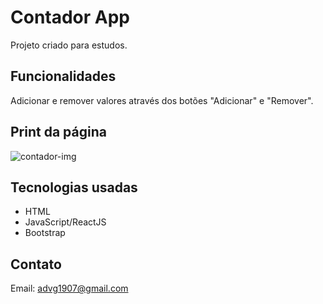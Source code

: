 # Contador App

Projeto criado para estudos.

## Funcionalidades

Adicionar e remover valores através dos botões "Adicionar" e "Remover".

## Print da página
![contador-img](https://user-images.githubusercontent.com/84886079/137419676-4d2a060d-0b2b-4cd2-81f9-43e63328abba.png)


## Tecnologias usadas

<ul>
<li>HTML</li>
<li>JavaScript/ReactJS</li>
<li>Bootstrap</li>
</ul>

## Contato

Email: advg1907@gmail.com
